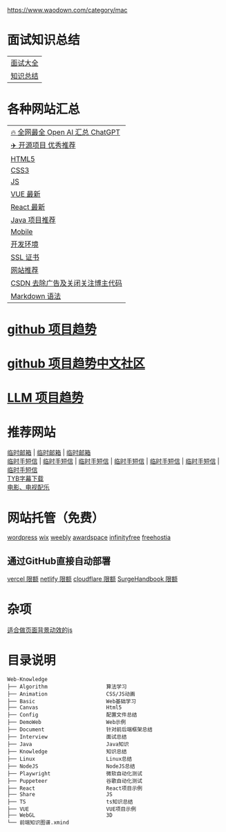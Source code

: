 https://www.waodown.com/category/mac

# 面试知识总结
|                               |
|-------------------------------|
| [面试大全](./Interview/README.md) |
| [知识总结](./Knowledge/README.md) |

# 各种网站汇总
|                                                |
|------------------------------------------------|
| [🔥 全网最全 Open AI 汇总 ChatGPT](./Document/AI.md) |
| [✈️ 开源项目 优秀推荐](./Document/Project.md)          |
| [HTML5](./Document/HTML.md)                    |
| [CSS3](./Document/CSS.md)                      |
| [JS](./Document/JS.md)                         |
| [VUE 最新](./Document/JS.md)                     |
| [React 最新](./Document/JS.md)                   |
| [Java 项目推荐](./Document/Java.md)                |
| [Mobile](./Document/Mobile.md)                 |
| [开发环境](./Document/DevelopTools.md)             |
| [SSL 证书](./Document/SSL.md)                    |
| [网站推荐](./Document/System.md)                   |
| [CSDN 去除广告及关闭关注博主代码](./Document/CSDN.md)       |
| [Markdown 语法](./Document/MarkDown.md)          |

# [github 项目趋势](https://github.com/trending)
# [github 项目趋势中文社区](https://www.githubs.cn/trending)
# [LLM 项目趋势](https://huggingface.co/spaces)

# 推荐网站
[临时邮箱](https://www.linshi-email.com/) |
[临时邮箱](https://temp-mail.org/) |
[临时邮箱](https://www.guerrillamail.com/) \
[临时手短信](https://www.storytrain.info/) |
[临时手短信](https://yunduanxin.net/) |
[临时手短信](https://www.supercloudsms.com/zh/) |
[临时手短信](https://www.yunjiema.top/zh/) |
[临时手短信](https://www.yunduanxin.xyz/zh/) |
[临时手短信](https://www.free-sms-receive.com/zh/) |
[临时手短信](https://www.sms-receive-online.com/) \
[TYB字幕下载](https://addyoutube.com/) \
[电影、电视配乐](https://www.tunefind.com/)

# 网站托管（免费）
[wordpress](https://wordpress.com/zh-cn/)
[wix](https://www.wix.com/)
[weebly](https://www.weebly.com/)
[awardspace](https://www.awardspace.com/)
[infinityfree](https://www.infinityfree.net/)
[freehostia](https://www.freehostia.com/)

## 通过GitHub直接自动部署
[vercel 限额](https://vercel.com/)
[netlify 限额](https://app.netlify.com/)
[cloudflare 限额](https://dash.cloudflare.com/)
[SurgeHandbook 限额](https://github.com/FlintyLemming/SurgeHandbook)


# 杂项
[适合做页面背景动效的js](http://paperjs.org/)

# 目录说明

```text
Web-Knowledge
├── Algorithm                   算法学习
├── Animation                   CSS/JS动画
├── Basic                       Web基础学习
├── Canvas                      Html5
├── Config                      配置文件总结
├── DemoWeb                     Web示例
├── Document                    针对前后端框架总结
├── Interview                   面试总结
├── Java                        Java知识
├── Knowledge                   知识总结
├── Linux                       Linux总结
├── NodeJS                      NodeJS总结
├── Playwright                  微软自动化测试
├── Puppeteer                   谷歌自动化测试
├── React                       React项目示例
├── Share                       JS
├── TS                          ts知识总结
├── VUE                         VUE项目示例
├── WebGL                       3D
└── 前端知识图谱.xmind
```
